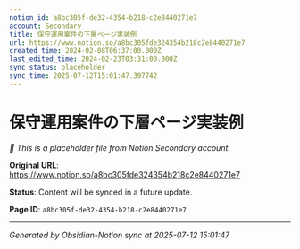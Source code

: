 ```yaml
---
notion_id: a8bc305f-de32-4354-b218-c2e8440271e7
account: Secondary
title: 保守運用案件の下層ページ実装例
url: https://www.notion.so/a8bc305fde324354b218c2e8440271e7
created_time: 2024-02-08T06:37:00.000Z
last_edited_time: 2024-02-23T03:31:00.000Z
sync_status: placeholder
sync_time: 2025-07-12T15:01:47.397742
---
```


# 保守運用案件の下層ページ実装例

*🔄 This is a placeholder file from Notion Secondary account.*

**Original URL**: https://www.notion.so/a8bc305fde324354b218c2e8440271e7

**Status**: Content will be synced in a future update.

**Page ID**: `a8bc305f-de32-4354-b218-c2e8440271e7`

---

*Generated by Obsidian-Notion sync at 2025-07-12 15:01:47*

